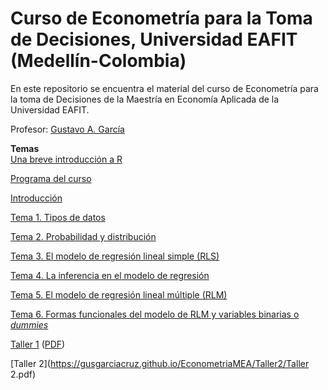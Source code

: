 # Curso de Econometría para la Toma de Decisiones, Universidad EAFIT (Medellín-Colombia)
En este repositorio se encuentra el material del curso de Econometría para la toma de Decisiones de la Maestría en Economía Aplicada de la Universidad EAFIT.

Profesor: [Gustavo A. García](https://gusgarciacruz.github.io/cv)

**Temas**<br>
[Una breve introducción a R](https://gusgarciacruz.github.io/EbookR_introduccion/)

[Programa del curso](https://gusgarciacruz.github.io/EconometriaMEA/EC0743-Econometría-para-la-toma-de-decisiones-2022-I.pdf)

[Introducción](https://gusgarciacruz.github.io/EconometriaMEA/Introduccion/Introduccion.html)

[Tema 1. Tipos de datos](https://gusgarciacruz.github.io/EconometriaMEA/Tema1/Tema1.html)

[Tema 2. Probabilidad y distribución](https://gusgarciacruz.github.io/EconometriaMEA/Tema2/Tema2.html)

[Tema 3. El modelo de regresión lineal simple (RLS)](https://gusgarciacruz.github.io/EconometriaMEA/Tema3/Tema3.html)

[Tema 4. La inferencia en el modelo de regresión](https://gusgarciacruz.github.io/EconometriaMEA/Tema4/Tema4.html)

[Tema 5. El modelo de regresión lineal múltiple (RLM)](https://gusgarciacruz.github.io/EconometriaMEA/Tema5/Tema5.html)

[Tema 6. Formas funcionales del modelo de RLM y variables binarias o *dummies*](https://gusgarciacruz.github.io/EconometriaMEA/Tema6/Tema6.html)

[Taller 1](https://gusgarciacruz.github.io/EconometriaMEA/Taller1/Taller1.html) ([PDF](https://gusgarciacruz.github.io/EconometriaMEA/Taller1/Taller1.pdf))

[Taller 2](https://gusgarciacruz.github.io/EconometriaMEA/Taller2/Taller 2.pdf) 

